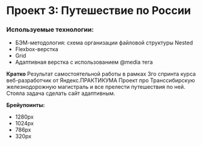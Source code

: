 # Проект 3: Путешествие по России

### Используемые технологии:
* БЭМ-методология: схема организации файловой структуры Nested
* Flexbox-верстка
* Grid
* Адаптивная верстка с использованием @media тега

**Кратко**
Результат самостоятельной работы в рамках 3го спринта курса веб-разработчик от Яндекс.ПРАКТИКУМА
Проект про Транссибирскую железнодорожную магистраль и все прелести путешествия по ней.
Стояла задача сделать сайт адаптивным. 

**Брейупоинты:**
* 1280px
* 1024px
* 786px
* 320px





